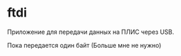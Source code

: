 ftdi
====

Приложение для передачи данных на ПЛИС через USB.

Пока передается один байт (Больше мне не нужно)
